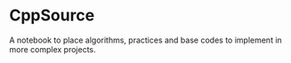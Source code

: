 # CppSource
A notebook to place algorithms, practices and base codes to implement in more complex projects.
